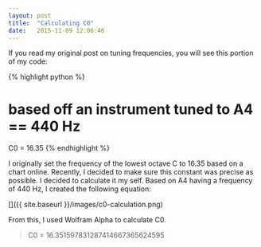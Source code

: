 ```yaml
---
layout: post
title:  "Calculating C0"
date:   2015-11-09 12:06:46
---
```


If you read my original post on tuning frequencies, you will see this portion of my code:

{% highlight python %}
# based off an instrument tuned to A4 == 440 Hz
C0 = 16.35
{% endhighlight %}

I originally set the frequency of the lowest octave C to 16.35 based on a chart online. Recently, I decided to make sure this constant was precise as possible. I decided to calculate it my self. Based on A4 having a frequency of 440 Hz, I created the following equation:

[]({{ site.baseurl }}/images/c0-calculation.png)

From this, I used Wolfram Alpha to calculate C0.

> C0 = 16.351597831287414667365624595